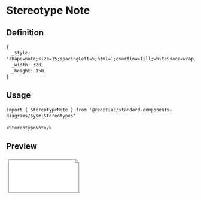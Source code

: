 # Stereotype Note

## Definition

```
{
  _style: 'shape=note;size=15;spacingLeft=5;html=1;overflow=fill;whiteSpace=wrap;',
  _width: 320,
  _height: 150,
}
```

## Usage

```
import { StereotypeNote } from '@reactiac/standard-components-diagrams/sysmlStereotypes'

<StereotypeNote/>
```

## Preview

<img src="./stereotype-note.png" width="200"/>
